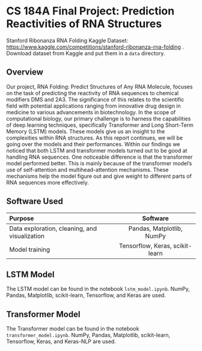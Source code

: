 # CS 184A Final Project: Prediction Reactivities of RNA Structures

Stanford Ribonanza RNA Folding Kaggle Dataset: https://www.kaggle.com/competitions/stanford-ribonanza-rna-folding .\
Download dataset from Kaggle and put them in a `data` directory.

## Overview
Our project, RNA Folding: Predict Structures of Any RNA Molecule, focuses on the task of predicting the reactivity of RNA sequences to chemical modifiers DMS and 2A3. The significance of this relates to the scientific field with potential applications ranging from innovative drug design in medicine to various advancements in biotechnology. In the scope of computational biology, our primary challenge is to harness the capabilities of deep learning techniques, specifically Transformer and Long Short-Term Memory (LSTM) models. These models give us an insight to the complexities within RNA structures. As this report continues, we will be going over the models and their performances. Within our findings we noticed that both LSTM and transformer models turned out to be good at handling RNA sequences. One noticeable difference is that the transformer model performed better. This is mainly because of the transformer model’s use of self-attention and multihead-attention mechanisms. These mechanisms help the model figure out and give weight to different parts of RNA sequences more effectively.

## Software Used
| Purpose             | Software |
| :---------------- | :------: |
| Data exploration, cleaning, and visualization      |   Pandas, Matplotlib, NumPy   |
| Model training         |   Tensorflow, Keras, scikit-learn  |

## LSTM Model
The LSTM model can be found in the notebook `lstm_model.ipynb`. NumPy, Pandas, Matplotlib, scikit-learn, Tensorflow, and Keras are used. 

## Transformer Model
The Transformer model can be found in the notebook `transformer_model.ipynb`. NumPy, Pandas, Matplotlib, scikit-learn, Tensorflow, Keras, and Keras-NLP are used.
